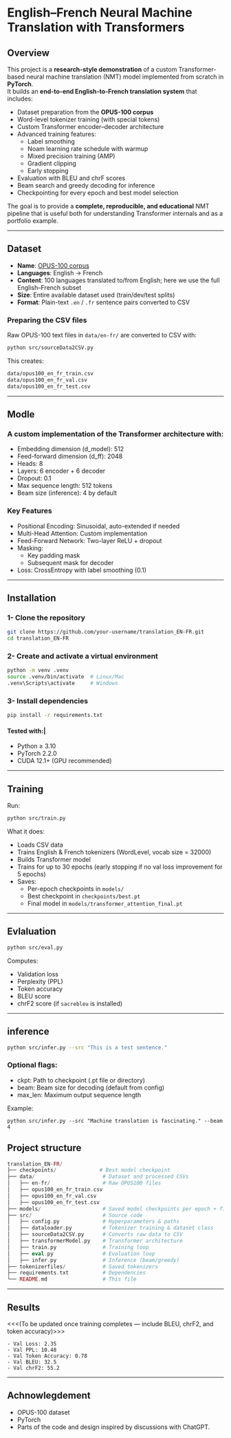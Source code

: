 # English–French Neural Machine Translation with Transformers

## Overview
This project is a **research-style demonstration** of a custom Transformer-based neural machine translation (NMT) model implemented from scratch in **PyTorch**.  
It builds an **end-to-end English-to-French translation system** that includes:

- Dataset preparation from the **OPUS-100 corpus**
- Word-level tokenizer training (with special tokens)
- Custom Transformer encoder–decoder architecture
- Advanced training features:
  - Label smoothing
  - Noam learning rate schedule with warmup
  - Mixed precision training (AMP)
  - Gradient clipping
  - Early stopping
- Evaluation with BLEU and chrF scores
- Beam search and greedy decoding for inference
- Checkpointing for every epoch and best model selection

The goal is to provide a **complete, reproducible, and educational** NMT pipeline that is useful both for understanding Transformer internals and as a portfolio example.

---

## Dataset
- **Name**: [OPUS-100 corpus](https://opus.nlpl.eu/opus-100.php)  
- **Languages**: English → French  
- **Content**: 100 languages translated to/from English; here we use the full English–French subset  
- **Size**: Entire available dataset used (train/dev/test splits)  
- **Format**: Plain-text `.en` / `.fr` sentence pairs converted to CSV

### Preparing the CSV files
Raw OPUS-100 text files in `data/en-fr/` are converted to CSV with:
```bash
python src/sourceData2CSV.py
```
This creates:
```bash
data/opus100_en_fr_train.csv
data/opus100_en_fr_val.csv
data/opus100_en_fr_test.csv
```
--- 

## Modle
### A custom implementation of the Transformer architecture with:
- Embedding dimension (d_model): 512
- Feed-forward dimension (d_ff): 2048
- Heads: 8
- Layers: 6 encoder + 6 decoder
- Dropout: 0.1
- Max sequence length: 512 tokens
- Beam size (inference): 4 by default
### Key Features
- Positional Encoding: Sinusoidal, auto-extended if needed
- Multi-Head Attention: Custom implementation
- Feed-Forward Network: Two-layer ReLU + dropout
- Masking:
  - Key padding mask
  - Subsequent mask for decoder
- Loss: CrossEntropy with label smoothing (0.1)

--- 
## Installation
### 1-  Clone the repository
```bash
git clone https://github.com/your-username/translation_EN-FR.git
cd translation_EN-FR
```

### 2- Create and activate a virtual environment
``` bash
python -m venv .venv
source .venv/bin/activate  # Linux/Mac
.venv\Scripts\activate     # Windows
```

### 3- Install dependencies
``` bash
pip install -r requirements.txt
```

#### Tested with:|
- Python ≥ 3.10
- PyTorch 2.2.0
- CUDA 12.1+ (GPU recommended)

---

## Training
Run: 
```bash
python src/train.py
```

What it does:
- Loads CSV data
- Trains English & French tokenizers (WordLevel, vocab size = 32000)
- Builds Transformer model
- Trains for up to 30 epochs (early stopping if no val loss improvement for 5 epochs)
- Saves:
    - Per-epoch checkpoints in `models/`
    - Best checkpoint in `checkpoints/best.pt`
    - Final model in `models/transformer_attention_final.pt`

--- 

## Evlaluation
```bash
python src/eval.py
````
Computes:
- Validation loss
- Perplexity (PPL)
- Token accuracy
- BLEU score
- chrF2 score (if `sacrebleu` is installed)

--- 
 
## inference 
``` bash
python src/infer.py --src "This is a test sentence."

```
### Optional flags:
- ckpt: Path to checkpoint (.pt file or directory)
- beam: Beam size for decoding (default from config)
- max_len: Maximum output sequence length

Example:
``` bahs
python src/infer.py --src "Machine translation is fascinating." --beam 4
```

## Project structure
```php
translation_EN-FR/
├── checkpoints/              # Best model checkpoint
├── data/                      # Dataset and processed CSVs
│   ├── en-fr/                 # Raw OPUS100 files
│   ├── opus100_en_fr_train.csv
│   ├── opus100_en_fr_val.csv
│   ├── opus100_en_fr_test.csv
├── models/                    # Saved model checkpoints per epoch + final
├── src/                       # Source code
│   ├── config.py              # Hyperparameters & paths
│   ├── dataloader.py          # Tokenizer training & dataset class
│   ├── sourceData2CSV.py      # Converts raw data to CSV
│   ├── transformerModel.py    # Transformer architecture
│   ├── train.py               # Training loop
│   ├── eval.py                # Evaluation loop
│   ├── infer.py               # Inference (beam/greedy)
├── tokenizerfiles/            # Saved tokenizers
├── requirements.txt           # Dependencies
└── README.md                  # This file
```

---

## Results

<<<(To be updated once training completes — include BLEU, chrF2, and token accuracy)>>>

``` ymal
- Val Loss: 2.35
- Val PPL: 10.48
- Val Token Accuracy: 0.78
- Val BLEU: 32.5
- Val chrF2: 55.2
```

---

## Achnowlegdement
- OPUS-100 dataset 
- PyTorch
- Parts of the code and design inspired by discussions with ChatGPT.





